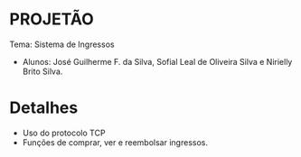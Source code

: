 # PROJETÃO
Tema: Sistema de Ingressos
- Alunos: José Guilherme F. da Silva, Sofial Leal de Oliveira Silva e Nirielly Brito Silva.

# Detalhes
- Uso do protocolo TCP
- Funções de comprar, ver e reembolsar ingressos.
